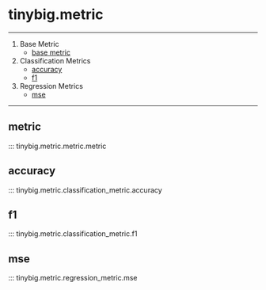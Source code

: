 # tinybig.metric

-----------------------------
1. Base Metric
    * [base metric](#metric)
2. Classification Metrics
    * [accuracy](#accuracy)
    * [f1](#f1) 
3. Regression Metrics
    * [mse](#mse)
-----------------------------

## metric
::: tinybig.metric.metric.metric

## accuracy
::: tinybig.metric.classification_metric.accuracy

## f1
::: tinybig.metric.classification_metric.f1

## mse
::: tinybig.metric.regression_metric.mse

